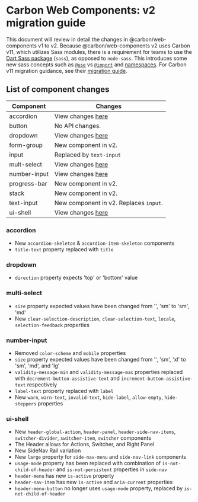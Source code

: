 # Carbon Web Components: v2 migration guide

This document will review in detail the changes in @carbon/web-components v1 to v2. Because @carbon/web-components v2 uses Carbon v11, which utilizes Sass modules, there is a requirement for teams to use the
[Dart Sass package](https://sass-lang.com/dart-sass) (`sass`), as opposed to
`node-sass`. This introduces some new sass concepts such as
[`@use`](https://sass-lang.com/documentation/at-rules/use) vs
[`@import`](https://sass-lang.com/documentation/at-rules/import) and
[namespaces](https://sass-lang.com/documentation/at-rules/use#choosing-a-namespace).
For Carbon v11 migration guidance, see their
[migration guide](https://github.com/carbon-design-system/carbon/blob/main/docs/migration/v11.md).

## List of component changes

| Component                 | Changes                                |
| ------------------------- | -------------------------------------- |
| accordion                 | View changes [here](#accordion)        |
| button                    | No API changes.                        |
| dropdown                  | View changes [here](#dropdown)         |
| form-group                | New component in v2.                   |
| input                     | Replaced by `text-input`               |
| mult-select               | View changes [here](#multi-select)     |
| number-input              | View changes [here](#number-input)     |
| progress-bar              | New component in v2.                   |
| stack                     | New component in v2.                   |
| text-input                | New component in v2. Replaces `input`. |
| ui-shell                  | View changes [here](#ui-shell)         |

### accordion

- New `accordion-skeleton` & `accordion-item-skeleton` components
- `title-text` property replaced with `title`

### dropdown

- `direction` property expects 'top' or 'bottom' value

### multi-select

- `size` property expected values have been changed from '', 'sm' to 'sm', 'md'
- New `clear-selection-description`, `clear-selection-text`, `locale`, `selection-feedback` properties

### number-input

- Removed `color-scheme` and `mobile` properties
- `size` property expected values have been changed from '', 'sm', 'xl' to 'sm', 'md', and 'lg'
- `validity-message-min` and `validity-message-max` properties replaced with `decrement-button-assistive-text` and `increment-button-assistive-text` respectively
- `label-text` property replaced with `label`
- New `warn`, `warn-text`, `invalid-text`, `hide-label`, `allow-empty`, `hide-steppers` properties

### ui-shell

- New `header-global-action`, `header-panel`, `header-side-nav-items`, `switcher-divider`, `switcher-item`, `switcher` components
- The Header allows for Actions, Switcher, and Right Panel
- New SideNav Rail variation
- New `large` property for `side-nav-menu` and `side-nav-link` components
- `usage-mode` property has been replaced with combination of `is-not-child-of-header` and `is-not-persistent` properties in `side-nav`
- `header-menu` has new `is-active` property
- `header-nav-item` has new `is-active` and `aria-current` properties
- `header-menu-button` no longer uses `usage-mode` property, replaced by `is-not-child-of-header`
